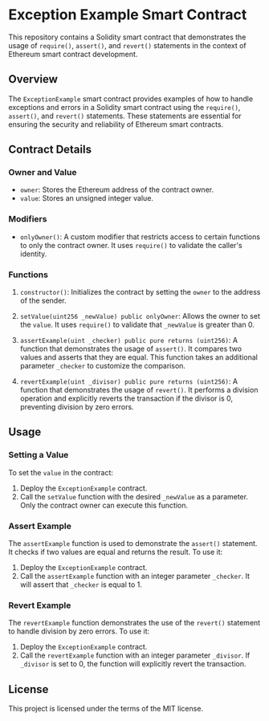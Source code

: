
# Exception Example Smart Contract

This repository contains a Solidity smart contract that demonstrates the usage of `require()`, `assert()`, and `revert()` statements in the context of Ethereum smart contract development.

## Overview

The `ExceptionExample` smart contract provides examples of how to handle exceptions and errors in a Solidity smart contract using the `require()`, `assert()`, and `revert()` statements. These statements are essential for ensuring the security and reliability of Ethereum smart contracts.

## Contract Details

### Owner and Value

-   `owner`: Stores the Ethereum address of the contract owner.
-   `value`: Stores an unsigned integer value.

### Modifiers

-   `onlyOwner()`: A custom modifier that restricts access to certain functions to only the contract owner. It uses `require()` to validate the caller's identity.

### Functions

1.  `constructor()`: Initializes the contract by setting the `owner` to the address of the sender.
    
2.  `setValue(uint256 _newValue) public onlyOwner`: Allows the owner to set the `value`. It uses `require()` to validate that `_newValue` is greater than 0.
    
3.  `assertExample(uint _checker) public pure returns (uint256)`: A function that demonstrates the usage of `assert()`. It compares two values and asserts that they are equal. This function takes an additional parameter `_checker` to customize the comparison.
    
4.  `revertExample(uint _divisor) public pure returns (uint256)`: A function that demonstrates the usage of `revert()`. It performs a division operation and explicitly reverts the transaction if the divisor is 0, preventing division by zero errors.
    

## Usage

### Setting a Value

To set the `value` in the contract:

1.  Deploy the `ExceptionExample` contract.
2.  Call the `setValue` function with the desired `_newValue` as a parameter. Only the contract owner can execute this function.

### Assert Example

The `assertExample` function is used to demonstrate the `assert()` statement. It checks if two values are equal and returns the result. To use it:

1.  Deploy the `ExceptionExample` contract.
2.  Call the `assertExample` function with an integer parameter `_checker`. It will assert that `_checker` is equal to 1.

### Revert Example

The `revertExample` function demonstrates the use of the `revert()` statement to handle division by zero errors. To use it:

1.  Deploy the `ExceptionExample` contract.
2.  Call the `revertExample` function with an integer parameter `_divisor`. If `_divisor` is set to 0, the function will explicitly revert the transaction.

## License

This project is licensed under the terms of the MIT license. 
